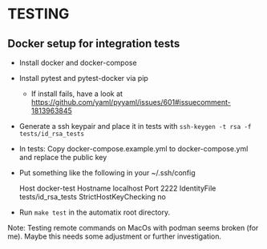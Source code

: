 # TESTING

## Docker setup for integration tests

* Install docker and docker-compose
* Install pytest and pytest-docker via pip
  * If install fails, have a look at https://github.com/yaml/pyyaml/issues/601#issuecomment-1813963845
* Generate a ssh keypair and place it in tests with `ssh-keygen -t rsa -f tests/id_rsa_tests`
* In tests: Copy docker-compose.example.yml to docker-compose.yml and replace the public key
* Put something like the following in your ~/.ssh/config


    Host docker-test
      Hostname localhost
      Port 2222
      IdentityFile tests/id_rsa_tests
      StrictHostKeyChecking no
    

* Run `make test` in the automatix root directory.

Note: Testing remote commands on MacOs with podman seems broken (for me).
Maybe this needs some adjustment or further investigation.
